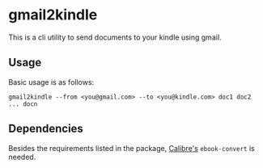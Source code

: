 gmail2kindle
===============
This is a cli utility to send documents to your kindle using gmail.

Usage
-----
Basic usage is as follows:
    
    gmail2kindle --from <you@gmail.com> --to <you@kindle.com> doc1 doc2 ... docn

Dependencies
------------
Besides the requirements listed in the package, [Calibre's](http://calibre-ebook.com/) `ebook-convert` is needed.

